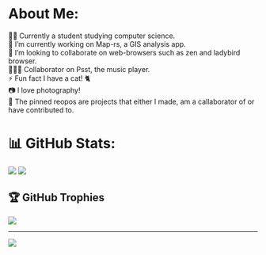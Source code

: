 #  About Me:
🧑‍🎓 Currently a student studying computer science.<br>🔭 I’m currently working on Map-rs, a GIS analysis app.<br>👯 I’m looking to collaborate on web-browsers such as zen and ladybird browser.<br>🧑‍🤝‍🧑 Collaborator on Psst, the music player.<br>⚡ Fun fact I have a cat! 🐈<br>📷 I love photography! <br> 📌 The pinned reopos are projects that either I made, am a callaborator of or have contributed to.

# 📊 GitHub Stats:
![](https://github-readme-stats.vercel.app/api?username=so9010&theme=gruvbox&hide_border=false&include_all_commits=true&count_private=true)
![](https://nirzak-streak-stats.vercel.app/?user=so9010&theme=gruvbox&hide_border=false)<br/>

## 🏆 GitHub Trophies
![](https://github-profile-trophy.vercel.app/?username=so9010&theme=gruvbox&no-frame=false&no-bg=true&margin-w=4)

---
[![](https://visitcount.itsvg.in/api?id=so9010&icon=0&color=0)](https://visitcount.itsvg.in)

<!-- Proudly created with GPRM ( https://gprm.itsvg.in ) -->
